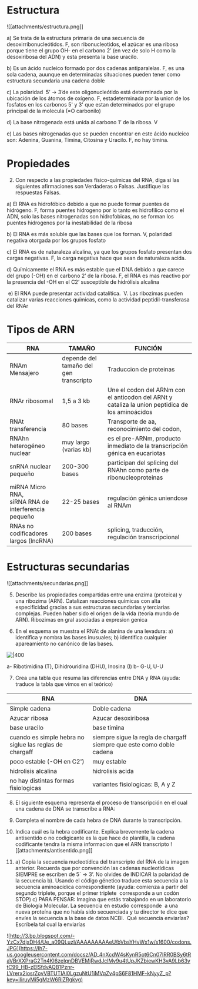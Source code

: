 # Estructura
![[attachments/estructura.png]]

a) Se trata de la estructura primaria de una secuencia de desoxirribonucleótidos.
F, son ribonucleotidos, el azúcar es una ribosa porque tiene el grupo OH- en el carbono 2’ (en vez de solo H como la desoxiribosa del ADN) y esta presenta la base uracilo.

b) Es un ácido nucleico formado por dos cadenas antiparalelas. 
F, es una sola cadena, auunque en determinadas situaciones pueden tener como estructura secundaria una cadena doble

c) La polaridad  5’ -> 3’de este oligonucleótido está determinada por la ubicación de los átomos de oxígeno. 
F, estadeterminada por la union de los fosfatos en los carbonos 5' y 3' que estan determinados por el grupo principal de la molecula (=O carbonilo)

d) La base nitrogenada está unida al carbono 1’ de la ribosa. V

e) Las bases nitrogenadas que se pueden encontrar en este ácido nucleico son: Adenina, Guanina, Timina, Citosina y Uracilo. 
F, no hay timina.

# Propiedades
2. Con respecto a las propiedades físico-químicas del RNA, diga si las siguientes afirmaciones son Verdaderas o Falsas. Justifique las respuestas Falsas.

a) El RNA es hidrofóbico debido a que no puede formar puentes de hidrógeno. 
F, forma puentes hidrogeno por lo tanto es hidrofilico como el ADN, solo las bases nitrogenadas son hidrofobicas, no se forman los puentes hidrogenos por la inestabilidad de la ribosa

b) El RNA es más soluble que las bases que los forman. 
V, polaridad negativa otorgada por los grupos fosfato

c) El RNA es de naturaleza alcalina, ya que los grupos fosfato presentan dos cargas negativas.
F, la carga negativa hace que sean de naturaleza acida. 

d) Químicamente el RNA es más estable que el DNA debido a que carece del grupo (-OH) en el carbono 2’ de la ribosa. 
F, el RNA es mas reactivo por la presencia del -OH en el C2’ susceptible de hidrólisis alcalina

 e) El RNA puede presentar actividad catalítica.
 V. Las ribozimas pueden catalizar varias reacciones químicas, como la actividad peptidil-transferasa del RNAr
  

# Tipos de ARN

| RNA                                                    | TAMAÑO                                 | FUNCIÓN                                                                                          |
| ------------------------------------------------------ | -------------------------------------- | ------------------------------------------------------------------------------------------------ |
| RNAm Mensajero                                         | depende del tamaño del gen transcripto | Traduccion de proteinas                                                                          |
| RNAr ribosomal                                         | 1,5 a 3 kb                             | Une el codon del ARNm con el anticodon del ARNt y cataliza la union peptidica de los aminoácidos |
| RNAt transferencia                                     | 80 bases                               | Transporte de aa, reconocimiento del codon,                                                      |
| RNAhn heterogéneo nuclear                              | muy largo (varias kb)                  | es el pre-ARNm, producto inmediato de la transcripción génica en eucariotas                      |
| snRNA nuclear pequeño                                  | 200-300 bases                          | participan del splicing  del RNAhn como parte de ribonucleoproteinas                             |
| miRNA Micro RNA,<br>siRNA RNA de interferencia pequeño | 22-25 bases                            | regulación génica uniendose al RNAm                                                              |
| RNAs no codificadores largos (lncRNA)                  | 200 bases                              | splicing, traducción, regulación transcripcional                                                 |

# Estructuras secundarias
![[attachments/secundarias.png]]



5. Describe las propiedades compartidas entre una enzima (proteica) y una ribozima (ARN).
Catalizan reacciones químicas con alta especificidad gracias a sus estructuras secundarias y terciarias complejas. Pueden haber sido el origen de la vida (teoria mundo de ARN). Ribozimas en gral asociadas a expresion genica

6. En el esquema se muestra el RNAt de alanina de una levadura: a) identifica y nombra las bases inusuales; b) identifica cualquier apareamiento no canónico de las bases.
  
![|400](https://lh7-us.googleusercontent.com/docsz/AD_4nXcNnEv8gWcPMRAj6hJpBJFlci1N9Gh_SYs3ELXiQOJE8LlZHdjoV94jSgw8fILQhAJAjQQ_c1fA8nx5U8ooG-piRYTRHglfx0DZqO_bJifqLB6dbkwLeLgVd-whRYVthQlG6D9hhRnMTHeiLs75x0i9oR8lELEp5OB0-Z5J1w?key=iIiruyMi5gMzW6RiZRgkvg)  

a- Ribotimidina (T), Dihidrouridina (DHU), Inosina (I)
b- G-U, U-U

7. Crea una tabla que resuma las diferencias entre DNA y RNA (ayuda: traduce la tabla que vimos en el teórico)

| RNA                                                     | DNA                                                                   |
| ------------------------------------------------------- | --------------------------------------------------------------------- |
| Simple cadena                                           | Doble cadena                                                          |
| Azucar ribosa                                           | Azucar desoxiribosa                                                   |
| base uracilo                                            | base timina                                                           |
| cuando es simple hebra no siglue las reglas de chargaff | siempre sigue la regla de chargaff siempre que este como doble cadena |
| poco estable (-OH en C2')                               | muy estable                                                           |
| hidrolisis alcalina                                     | hidrolisis acida                                                      |
| no hay distintas formas fisiologicas                    | variantes fisiologicas: B, A y Z                                      |
8. El siguiente esquema representa el proceso de transcripción en el cual una cadena de DNA se transcribe a RNA: 
1. Completa el nombre de cada hebra de DNA durante la transcripción. 
2. Indica cuál es la hebra codificante. Explica brevemente
la cadena antisentido o no codigicante es la que hace de plantilla, la cadena codificante tendra la misma informacion que el ARN transcripto
![[attachments/antisentido.png]] 

9. a) Copia la secuencia nucleotídica del transcripto del RNA de la imagen anterior. Recuerda que por convención las cadenas nucleotídicas SIEMPRE se escriben de 5´ -> 3’. No olvides de INDICAR la polaridad de la secuencia
b). Usando el código génetico traduce esta secuencia a la secuencia aminoacídica correspondiente (ayuda: comienza a partir del segundo triplete, porque el primer triplete  corresponde a un codón STOP)
c) PARA PENSAR: Imagina que estás trabajando en un laboratorio de Biología Molecular. La secuencia en estudio corresponde  a una nueva proteína que no había sido secuenciada y tu director te dice que envíes la secuencia a la base de datos NCBI.  Qué secuencia enviarías? Escríbela tal cual la enviarías

  
![http://3.bp.blogspot.com/-YzCx7djxDH4/Ue_a09QLuzI/AAAAAAAAAeU/bVbsYHvWx1w/s1600/codons.JPG](https://lh7-us.googleusercontent.com/docsz/AD_4nXcdW4sKynR5ot6Cn07lRR0BSy6tRaVBrXXPraG2Tn4KI6zeIqnDBVEMjRwdJclMv9u4tUpJKZbiewKH3vA9Lb63ytC99_HB-zElSfdvAQB1Pznr-LVrerx2iosrZovVBTUTIAl0LgzuNtU1iMVqZv4pS6F81HMF-kNyyZ_p?key=iIiruyMi5gMzW6RiZRgkvg)  
